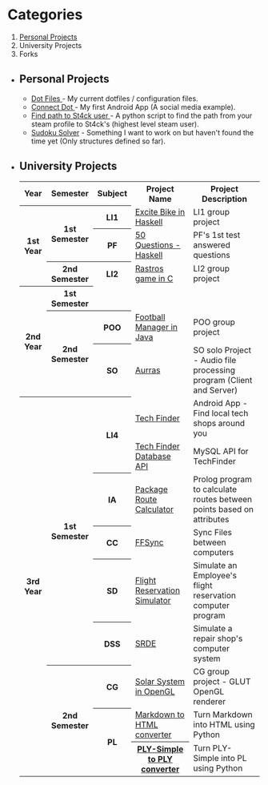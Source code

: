 # Categories
<ol>
  <li><a href="#PersonalProjects">Personal Projects<a/></li>
  <li>University Projects</li>
  <li>Forks</li>
</ol>
<ul>
  <li class="PersonalProjects">
    <h2> Personal Projects </h2>
      <ul>
        <li> <a href="https://github.com/afonsofrancof/dotfiles"> Dot Files </a> - My current dotfiles / configuration files.  </li>
        <li> <a href="https://github.com/afonsofrancof/ConnectDot"> Connect Dot </a> - My first Android App (A social media example). </li>
        <li> <a href="https://github.com/afonsofrancof/find-path-to-stack-user"> Find path to St4ck user </a> - A python script to find the path from your steam profile to St4ck's (highest level steam user). </li>
        <li><a href="https://github.com/afonsofrancof/SudokuSolver"> Sudoku Solver</a> - Something I want to work on but haven't found the time yet (Only structures defined so far).</li>
      </ul>
  </li>
  
  <li class="UniversityProjects">
    <h2> University Projects </h2>
    <table>
	    <tr>
		    <th > Year </th>
		    <th > Semester </th>
		    <th> Subject </th>
		    <th> Project Name </th>
		    <th> Project Description </th>
	    </tr>
	    <tr>
		    <th rowspan="3">1st Year</th>
			<th rowspan="2">1st Semester </th>
			<th> LI1 </th> 
			<td> <a href="https://github.com/afonsofrancof/Excite-Bike-Haskell"> Excite Bike in Haskell</a> </td>
			<td> LI1 group project </td>
	    </tr>
		<tr>
		    <th >PF</th>
			<td><a href="https://github.com/afonsofrancof/50Q-PF"> 50 Questions - Haskell </a> </td>
			<td> PF's 1st test answered questions </td>
	    </tr>
	    <tr>
		  <th rowspan="1">2nd Semester </th>
			<th> LI2 </th>
			<td> <a href="https://github.com/afonsofrancof/Rastros"> Rastros game in C </a> </td>
			<td> LI2 group project </td>
	    </tr>
	    <tr>
		    <th rowspan="3">2nd Year</th>
			<th rowspan="1">1st Semester </th>
	    </tr> 
		<tr>
			<th rowspan="2">2nd Semester </th>
			<th> POO </th>
			<td> <a href="https://github.com/afonsofrancof/Football-Manager-Java"> Football Manager in Java </a></td>
			<td> POO group project </td>
		 </tr>
		<tr>
			<th> SO </th>
			<td> <a href="https://github.com/afonsofrancof/Aurras"> Aurras </a> </td>
			<td> SO solo Project - Audio file processing program (Client and Server)  </td>
		</tr>
		<tr>
			<th rowspan="9"> 3rd Year</th>
			<th rowspan="6">1st Semester </th>
			<th rowspan="2"> LI4</th>
			<td><a href="https://github.com/afonsofrancof/TechFinder"> Tech Finder</a> </td>
			<td> Android App - Find local tech shops around you</td>
		</tr>
		<tr>
			<td><a href="https://github.com/afonsofrancof/TechFinder-Database-API"> Tech Finder Database API</a></td>
			<td> MySQL API for TechFinder</td>
		</tr>
		<tr>
			<th> IA </th>
			<td> <a href="https://github.com/afonsofrancof/Package-Route-Calculator">  Package Route Calculator </a></td>
			<td> Prolog program to calculate routes between points based on attributes </td>
		</tr>
		<tr>
			<th rowspan="1">CC </th>
			<td><a href="https://github.com/afonsofrancof/FFSync">  FFSync </a> </td>
			<td> Sync Files between computers</td>
		</tr>
		<tr>
			<th> SD</th>
			<td> <a href="https://github.com/afonsofrancof/Flight-Reservation-Simulator">  Flight Reservation Simulator </a> </td>
			<td> Simulate an Employee's flight reservation computer program</td>
		</tr>
		<tr>
			<th> DSS </th>
			<td> <a href="https://github.com/afonsofrancof/SRDE">  SRDE </a></td>
			<td> Simulate a repair shop's computer system </td>
		</tr>
		<tr>
			<th rowspan="3">2nd Semester </th>
			<th> CG </th>
			<td><a href="https://github.com/afonsofrancof/Solar-System-OpenGL">  Solar System in OpenGL </a></td>
			<td> CG group project - GLUT OpenGL renderer</td>
		</tr>
		<tr>
			<th rowspan="2">  PL</th>
			<td> <a href="https://github.com/afonsofrancof/MD-2-HTML">  Markdown to HTML converter </a></td>
			<td> Turn Markdown into HTML using Python</td>
		</tr>
		<tr>
			<th> <a href="https://github.com/afonsofrancof/PLY-Simple-to-PLY">  PLY-Simple to PLY converter </a> </th>
			<td> Turn PLY-Simple into PL using Python</td>
		</tr>
	</table>
